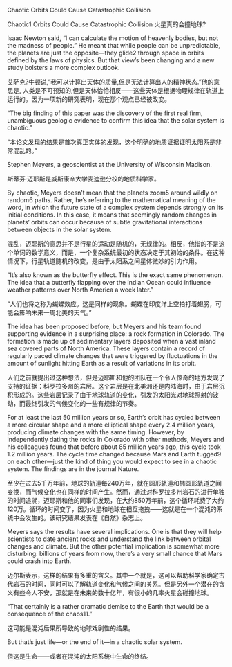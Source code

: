 Chaotic Orbits Could Cause Catastrophic Collision

Chaotic1 Orbits Could Cause Catastrophic Collision 火星真的会撞地球?

Isaac Newton said, “I can calculate the motion of heavenly bodies, but not the madness of people.” He meant that while people can be unpredictable, the planets are just the opposite—they glide2 through space in orbits defined by the laws of physics. But that view’s been changing and a new study bolsters a more complex outlook.

艾萨克?牛顿说,”我可以计算出天体的质量,但是无法计算出人的精神状态.”他的意思是, 人类是不可预知的,但是天体恰恰相反——这些天体是根据物理规律在轨道上运行的。因为一项新的研究表明，现在那个观点已经被改变。

“The big finding of this paper was the discovery of the first real firm, unambiguous geologic evidence to confirm this idea that the solar system is chaotic.”

“本论文发现的结果是首次真正实体的发现，这个明确的地质证据证明太阳系是非常混乱的。”

Stephen Meyers, a geoscientist at the University of Wisconsin Madison.

斯蒂芬·迈耶斯是威斯康辛大学麦迪逊分校的地质科学家。

By chaotic, Meyers doesn’t mean that the planets zoom5 around wildly on random6 paths. Rather, he’s referring to the mathematical meaning of the word, in which the future state of a complex system depends strongly on its initial conditions. In this case, it means that seemingly random changes in planets’ orbits can occur because of subtle gravitational interactions between objects in the solar system.

混乱，迈耶斯的意思并不是行星的运动是随机的，无规律的。相反，他指的不是这个单词的数学意义，而是，一个复杂系统最初的状态决定于其初始的条件。在这种情况下，行星轨道随机的改变，是由于太阳系之间星体微妙的引力作用。

“It’s also known as the butterfly effect. This is the exact same phenomenon. The idea that a butterfly flapping over the Indian Ocean could influence weather patterns over North America a week later.”

“人们也将之称为蝴蝶效应。这是同样的现象。蝴蝶在印度洋上空拍打着翅膀，可能会影响未来一周北美的天气。”

The idea has been proposed before, but Meyers and his team found supporting evidence in a surprising place: a rock formation in Colorado. The formation is made up of sedimentary layers deposited when a vast inland sea covered parts of North America. These layers contain a record of regularly paced climate changes that were triggered by fluctuations in the amount of sunlight hitting Earth as a result of variations in its orbit.

人们之前就提出过这种想法，但是迈耶斯和他的团队在一个令人惊奇的地方发现了支持的证据：科罗拉多州的岩层。这个岩层是在北美洲还是内陆海时，由于岩层沉积形成的。这些岩层记录了由于地球轨道的变化，引发的太阳光对地球照射的波动，而最终引发的气候变化的一些有规律的节奏。

For at least the last 50 million years or so, Earth’s orbit has cycled between a more circular shape and a more elliptical shape every 2.4 million years, producing climate changes with the same timing. However, by independently dating the rocks in Colorado with other methods, Meyers and his colleagues found that before about 85 million years ago, this cycle took 1.2 million years. The cycle time changed because Mars and Earth tugged9 on each other—just the kind of thing you would expect to see in a chaotic system. The findings are in the journal Nature.

至少在过去5千万年前，地球的轨道每240万年，就在圆形轨道和椭圆形轨道之间变换，而气候变化也在同样的时间产生。然而，通过对科罗拉多州岩石的进行单独的时间追溯，迈耶斯和他的同事们发现，在大约850万年前，这个循环耗费了大约120万。循环的时间变了，因为火星和地球在相互拖拽——这就是在一个混沌的系统中会发生的。该研究结果发表在《自然》杂志上。

Meyers says the results have several implications. One is that they will help scientists to date ancient rocks and understand the link between orbital changes and climate. But the other potential implication is somewhat more disturbing: billions of years from now, there’s a very small chance that Mars could crash into Earth.

迈尔斯表示，这样的结果有多重的含义。其中一个就是，这可以帮助科学家确定古代岩石的时间，同时可以了解轨道变化和气候之间的关系。但是另外一个潜在的含义有些令人不安，那就是在未来的数十亿年，有很小的几率火星会碰撞地球。

“That certainly is a rather dramatic demise to the Earth that would be a consequence of the chaos11.”

这可能是混沌后果所导致的地球戏剧性的结果。

But that’s just life—or the end of it—in a chaotic solar system.

但这是生命——或者在混沌的太阳系统中生命的终结。

